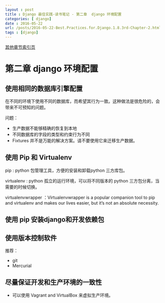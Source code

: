 ```yaml
---
layout : post
title : Django 最佳实践-读书笔记 - 第二章  django 环境配置
categories: [ django] 
date : 2016-05-22
url: /posts/2016-05-22-Best.Practices.for.Django.1.8.3rd-Chapter-2.html 
tags : [django]
---
```



[其他章节索引页](2016-05-22-Best.Practices.for.Django.1.8.3rd-Index.html)

# 第二章  django 环境配置

## 使用相同的数据库引擎配置

在不同的环境下使用不同的数据库，而希望其行为一致。这种做法是很危险的，会带来不可预知的问题。

问题：

- 生产数据不能够精确的恢复到本地
- 不同数据库的字段的类型和约束行为不同
- Fixtures 并不是万能的解决方案。请不要使用它来迁移生产数据。

<!-- more -->
## 使用 Pip 和 Virtualenv

pip : python 包管理工具，方便的安装和卸载python 三方库包。

virtualenv : python 孤立的运行环境，可以将不同版本的 python 三方包分离，当需要的时候切换。

virtualenvwrapper ：Virtualenvwrapper is a popular companion tool to pip and virtualenv and makes our lives
easier, but it’s not an absolute necessity.

## 使用 pip 安装django和开发依赖包

## 使用版本控制软件

推荐：

- git 
- Mercurial


## 尽量保证开发和生产环境的一致性

- 可以使用 Vagrant and VirtualBox 来虚拟生产环境。
